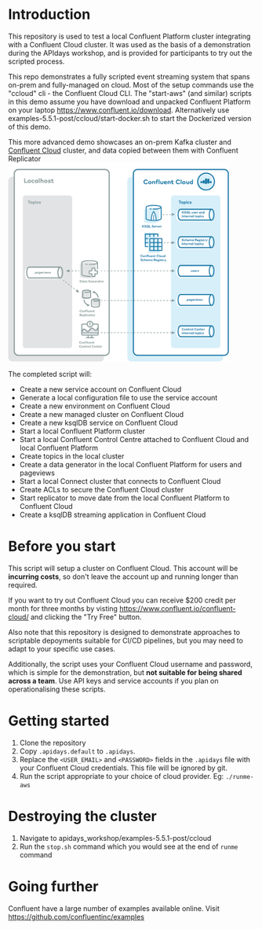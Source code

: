 # Introduction
This repository is used to test a local Confluent Platform cluster integrating with a Confluent Cloud cluster. It was used as the basis of a demonstration during the APIdays workshop, and is provided for participants to try out the scripted process.

This repo demonstrates a fully scripted event streaming system that spans on-prem and fully-managed on cloud. Most of the setup commands use the "ccloud" cli - the Confluent Cloud CLI. The "start-aws" (and similar) scripts in this demo assume you have download and unpacked Confluent Platform on your laptop https://www.confluent.io/download. Alternatively use examples-5.5.1-post/ccloud/start-docker.sh to start the Dockerized version of this demo.

This more advanced demo showcases an on-prem Kafka cluster and [Confluent Cloud](https://www.confluent.io/confluent-cloud/?utm_source=github&utm_medium=demo&utm_campaign=ch.examples_type.community_content.top) cluster, and data copied between them with Confluent Replicator <br><img src="examples-5.5.1-post/ccloud/docs/images/services-in-cloud.jpg" width="450">

The completed script will:

* Create a new service account on Confluent Cloud
* Generate a local configuration file to use the service account
* Create a new environment on Confluent Cloud
* Create a new managed cluster on Confluent Cloud
* Create a new ksqlDB service on Confluent Cloud
* Start a local Confluent Platform cluster
* Start a local Confluent Control Centre attached to Confluent Cloud and local Confluent Platform
* Create topics in the local cluster
* Create a data generator in the local Confluent Platform for users and pageviews
* Start a local Connect cluster that connects to Confluent Cloud
* Create ACLs to secure the Confluent Cloud cluster
* Start replicator to move date from the local Confluent Platform to Confluent Cloud
* Create a ksqlDB streaming application in Confluent Cloud

# Before you start
This script will setup a cluster on Confluent Cloud. This account will be **incurring costs**, so don't leave the account up and running longer than required.

If you want to try out Confluent Cloud you can receive $200 credit per month for three months by visting https://www.confluent.io/confluent-cloud/ and clicking the "Try Free" button.

Also note that this repository is designed to demonstrate approaches to scriptable depoyments suitable for CI/CD pipelines, but you may need to adapt to your specific use cases.

Additionally, the script uses your Confluent Cloud username and password, which is simple for the demonstration, but **not suitable for being shared across a team**. Use API keys and service accounts if you plan on operationalising these scripts.

# Getting started

1. Clone the repository
2. Copy `.apidays.default` to `.apidays`. 
3. Replace the `<USER_EMAIL>` and `<PASSWORD>` fields in the `.apidays` file with your Confluent Cloud credentials. This file will be ignored by git.
4. Run the script appropriate to your choice of cloud provider. Eg: `./runme-aws`

# Destroying the cluster
1. Navigate to apidays_workshop/examples-5.5.1-post/ccloud
2. Run the `stop.sh` command which you would see at the end of `runme` command

# Going further
Confluent have a large number of examples available online. Visit https://github.com/confluentinc/examples
